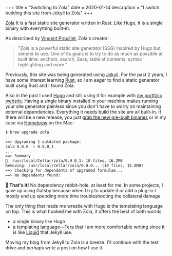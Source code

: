 
+++
title = "Switching to Zola"
date = 2020-01-14
description = "I switch building this site from Jekyll to Zola"
+++

[Zola](https://www.getzola.org/)
It is a fast static site generator written in Rust. Like Hugo, it is a single binary with everything built-in.

As described by [Vincent Prouillet](https://www.vincentprouillet.com), Zola's creator:
> "Zola is a powerful static site generator (SSG) inspired by Hugo but simpler to use. One of its goals is to try to do as much as possible at built time: anchors, search, Sass, table of contents, syntax highlighting and more."

Previously, this site was being generated using [Jekyll](https://jekyllrb.com/). For the past 2 years, I have some interest learning [Rust](https://www.rust-lang.org/), so I am eager to find a static generator built using Rust and I found Zola.

Also in the past I used [Hugo](https://gohugo.io/) and still using it for example with [my portfolio website](https://allanrey.es). Having a single binary installed in your machine makes running your site generator painless since you don't have to worry on maintaining external dependencies. Everything it needs build the site are all built-in. If there will be a new release, you just [grab the new pre-built binaries](https://www.getzola.org/documentation/getting-started/installation/) or in my case via [Homebrew](https://brew.sh/) on the Mac:

```bash
$ brew upgrade zola
...
==> Upgrading 1 outdated package:
zola 0.8.0 -> 0.9.0_1
...
==> Summary
🍺  /usr/local/Cellar/zola/0.9.0_1: 10 files, 16.2MB
Removing: /usr/local/Cellar/zola/0.8.0... (10 files, 15.8MB)
==> Checking for dependents of upgraded formulae...
==> No dependents found!
```
**🎉 That's it!** No dependency rabbit-hole, at least for me.
In some projects, I gave up using Gatsby because when I try to update it or add a plug-in I mostly end up spending more time troubleshooting the collateral damage.

The only thing that made me wrestle with Hugo is the templating language on top. This is what hooked me with Zola, it offers the best of both worlds:
- a single binary like Hugo
- a templating language—[Tera](https://tera.netlify.com/) that I am more comfortable writing since it is like [Liquid](https://shopify.github.io/liquid/) that Jekyll use.

Moving my blog from Jekyll to Zola is a breeze. I'll continue with the test drive and perhaps write a post on how I use it.
